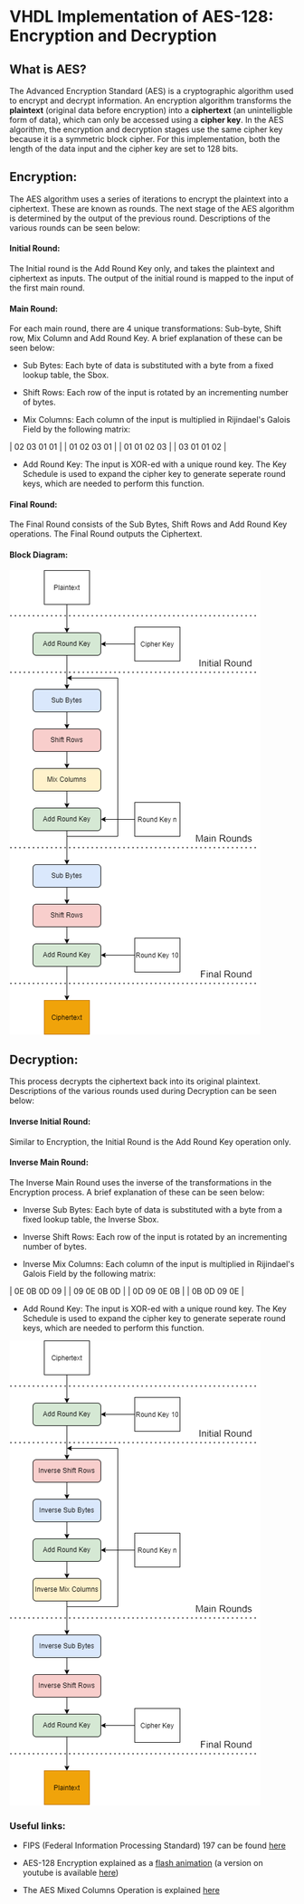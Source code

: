 # VHDL Implementation of AES-128: Encryption and Decryption

## What is AES?

The Advanced Encryption Standard (AES) is a cryptographic algorithm used to encrypt and decrypt information. An encryption algorithm transforms the **plaintext** (original data before encryption) into a **ciphertext** (an unintelligble form of data), which can only be accessed using a **cipher key**. In the AES algorithm, the encryption and decryption stages use the same cipher key because it is a symmetric block cipher. For this implementation, both the length of the data input and the cipher key are set to 128 bits.

## Encryption:

The AES algorithm uses a series of iterations to encrypt the plaintext into a ciphertext. These are known as rounds. The next stage of the AES algorithm is determined by the output of the previous round. Descriptions of the various rounds can be seen below:

#### Initial Round:

The Initial round is the Add Round Key only, and takes the plaintext and ciphertext as inputs. The output of the initial round is mapped to the input of the first main round.

#### Main Round:

For each main round, there are 4 unique transformations: Sub-byte, Shift row, Mix Column and Add Round Key. A brief explanation of these can be seen below:

- Sub Bytes: Each byte of data is substituted with a byte from a fixed lookup table, the Sbox.

- Shift Rows: Each row of the input is rotated by an incrementing number of bytes.

- Mix Columns: Each column of the input is multiplied in Rijindael's Galois Field by the following matrix:

| 02 03 01 01 |
| 01 02 03 01 |
| 01 01 02 03 |
| 03 01 01 02 |

- Add Round Key: The input is XOR-ed with a unique round key. The Key Schedule is used to expand the cipher key to generate seperate round keys, which are needed to perform this function.

#### Final Round:

The Final Round consists of the Sub Bytes, Shift Rows and Add Round Key operations. The Final Round outputs the Ciphertext.

#### Block Diagram:

![Encryption Block Diagram:](docs/diagrams/encryption.png)

## Decryption:

This process decrypts the ciphertext back into its original plaintext. Descriptions of the various rounds used during Decryption can be seen below:

#### Inverse Initial Round:

Similar to Encryption, the Initial Round is the Add Round Key operation only.

#### Inverse Main Round:

The Inverse Main Round uses the inverse of the transformations in the Encryption process. A brief explanation of these can be seen below:

- Inverse Sub Bytes: Each byte of data is substituted with a byte from a fixed lookup table, the Inverse Sbox.

- Inverse Shift Rows: Each row of the input is rotated by an incrementing number of bytes.

- Inverse Mix Columns: Each column of the input is multiplied in Rijindael's Galois Field by the following matrix:

| 0E 0B 0D 09 |
| 09 0E 0B 0D |
| 0D 09 0E 0B |
| 0B 0D 09 0E |

- Add Round Key: The input is XOR-ed with a unique round key. The Key Schedule is used to expand the cipher key to generate seperate round keys, which are needed to perform this function.

![Decryption Block Diagram:](docs/diagrams/decryption.png)

### Useful links:

- FIPS (Federal Information Processing Standard) 197 can be found [here](https://nvlpubs.nist.gov/nistpubs/FIPS/NIST.FIPS.197.pdf)

- AES-128 Encryption explained as a [flash animation](https://formaestudio.com/rijndaelinspector/archivos/Rijndael_Animation_v4_eng-html5.html) (a version on youtube is available [here](https://www.youtube.com/watch?v=gP4PqVGudtg&t=48s))

- The AES Mixed Columns Operation is explained [here](https://www.angelfire.com/biz7/atleast/mix_columns.pdf)
